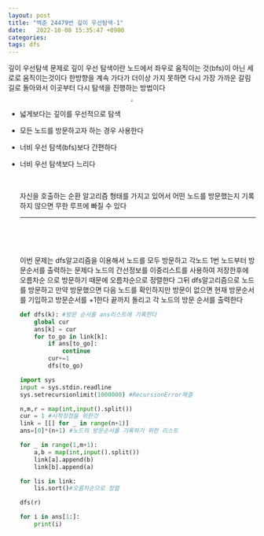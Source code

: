 ```yaml
---
layout: post
title: "백준 24479번 깊이 우선탐색-1"
date:   2022-10-08 15:35:47 +0900
categories:
tags: dfs
---
```


깊이 우선탐색 문제로 깊이 우선 탐색이란 노드에서 좌우로 움직이는 것(bfs)이 아닌 세로로 움직이는것이다 한방향을 계속 가다가 더이상 가지 못하면  다시 가장 가까운 갈림길로 돌아와서 이곳부터 다시 탐색을 진행하는 방법이다

<center>

<img src="https://user-images.githubusercontent.com/80758613/194695528-82de21fa-8cf2-456d-aa8c-f8b86dbf1ad7.jpeg" style="zoom:30%;">

</center>

- 넓게보다는 깊이를 우선적으로 탐색

- 모든 노드를 방문하고자 하는 경우 사용한다

- 너비 우선 탐색(bfs)보다 간편하다

- 너비 우선 탐색보다 느리다

  &nbsp;
  
  자신을 호출하는 순환 알고리즘 형태를 가지고 있어서 어떤 노드를 방문했는지 기록하지 않으면 무한 루프에 빠질 수 있다
  
   <hr>
  &nbsp;
  
  &nbsp;
  
  
  이번 문제는 dfs알고리즘을 이용해서 노드를 모두 방문하고 각노드 1번 노드부터 방문순서를 출력하는 문제다 노드의 간선정보를 이중리스트를 사용하여 저장한후에 오름차순 으로 방문하기 때문에 오름차순으로 정렬한다 그뒤 dfs알고리즘으로 노드를 방문하고 만약 방문했으면 다음 노드를 확인하지만 방문이 없으면 현재 방문순서를 기입하고 방문순서를 +1한다 끝까지 돌리고 각 노드의 방문 순서를 출력한다
  
  ``` python
  def dfs(k): #방문 순서를 ans리스트에 기록한다
      global cur
      ans[k] = cur
      for to_go in link[k]:
          if ans[to_go]:
              continue
          cur+=1
          dfs(to_go) 
  
  import sys
  input = sys.stdin.readline
  sys.setrecursionlimit(1000000) #RecursionError해결
  
  n,m,r = map(int,input().split())
  cur = 1 #시작정점을 위한것
  link = [[] for _ in range(n+1)]
  ans=[0]*(n+1) #노드의 방문순서를 기록하기 위한 리스트
  
  for _ in range(1,m+1):
      a,b = map(int,input().split())
      link[a].append(b)
      link[b].append(a)
  
  for lis in link:
      lis.sort()#오름차순으로 정렬
  
  dfs(r)
  
  for i in ans[1:]:
      print(i)
  ```
  
  
  
   
